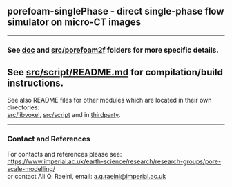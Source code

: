 
## porefoam-singlePhase - direct single-phase flow simulator on micro-CT images
 ----------------------------------------------------------------    
 
### See  [doc](doc) and [src/porefoam2f](src/porefoam1f) folders for more specific details.

##  See  [src/script/README.md](src/script/README.md) for compilation/build instructions.

See also README files for other modules which are located in their own directories:    
[src/libvoxel](src/libvoxel), [src/script](src/script) and in [thirdparty](thirdparty).


 ----------------------------------------------------------------


### Contact and References ###

For contacts and references please see:    
https://www.imperial.ac.uk/earth-science/research/research-groups/pore-scale-modelling/    
or contact Ali Q. Raeini, email: a.q.raeini@imperial.ac.uk

